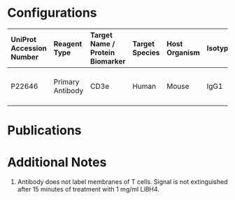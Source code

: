 # Configurations

| UniProt Accession Number   | Reagent Type     | Target Name / Protein Biomarker   | Target Species   | Host Organism   | Isotype   | Clonality   | Vendor   | Catalog Number   | Conjugate             | RRID   | Availability   | Method                 | Tissue Preservation               | Target Tissue   | Tissue State   | Detergent         | Antigen Retrieval Conditions   | Dye Inactivation Conditions   | Recommend   | Agree               | Disagree   | Contributor         | Notes       |
|:---------------------------|:-----------------|:----------------------------------|:-----------------|:----------------|:----------|:------------|:---------|:-----------------|:----------------------|:-------|:---------------|:-----------------------|:----------------------------------|:----------------|:---------------|:------------------|:-------------------------------|:------------------------------|:------------|:--------------------|:-----------|:--------------------|:------------|
| P22646                     | Primary Antibody | CD3e                              | Human            | Mouse           | IgG1      | UCHT1       | Bio-Rad  | MCA463SBV710     | StarBright Violet 710 | NA     | Stock          | Multiplexed 2D Imaging | 1:4 Cytofix/Cytoperm Fixed Frozen | Lymph Node      | NA             | 0.3% Triton-X-100 | NA                             | NA                            | No          | 0000-0002-0835-911X | NA         | 0000-0002-0835-911X | [1](#notes) |

# Publications



# Additional Notes

<a name="notes"></a>
1. Antibody does not label membranes of T cells. Signal is not extinguished after 15 minutes of treatment with 1 mg/ml LiBH4.

